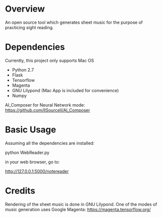 # 
Overview
============
An open source tool which generates sheet music for the purpose of practicing sight reading.

Dependencies
============
Currently, this project only supports Mac OS
* Python 2.7
* Flask
* Tensorflow
* Magenta
* GNU Lilypond (Mac App is included for convenience)
* Numpy

AI_Composer for Neural Network mode: https://github.com/llSourcell/AI_Composer

Basic Usage
===========

Assuming all the dependencies are installed:

python WebReader.py 

in your web browser, go to:

http://127.0.0.1:5000/notereader

Credits
===========

Rendering of the sheet music is done in GNU Lilypond. One of the modes of music generation uses Google Magenta: https://magenta.tensorflow.org/